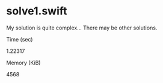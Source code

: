 # solve1.swift

My solution is quite complex... There may be other solutions.
 
Time (sec)

1.22317

Memory (KiB)

4568
